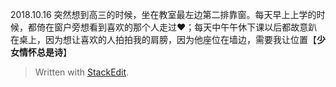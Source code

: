 2018.10.16 突然想到高三的时候，坐在教室最左边第二排靠窗。每天早上上学的时候，都倚在窗户旁想看到喜欢的那个人走过❤；每天中午午休下课以后都故意趴在桌上，因为想让喜欢的人拍拍我的肩膀，因为他座位在墙边，需要我让位置【**少女情怀总是诗**】


> Written with [StackEdit](https://stackedit.io/).
<!--stackedit_data:
eyJoaXN0b3J5IjpbLTc1MTUyMTYzXX0=
-->